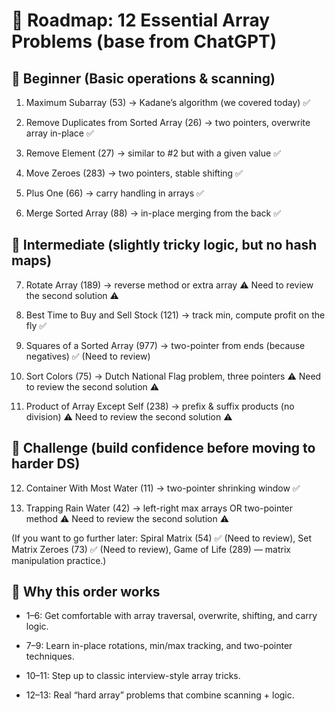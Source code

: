 # 📌 Roadmap: 12 Essential Array Problems (base from ChatGPT)

## 🌱 Beginner (Basic operations & scanning)

1. Maximum Subarray (53) → Kadane’s algorithm (we covered today) ✅

2. Remove Duplicates from Sorted Array (26) → two pointers, overwrite array in-place ✅

3. Remove Element (27) → similar to #2 but with a given value ✅

4. Move Zeroes (283) → two pointers, stable shifting ✅

5. Plus One (66) → carry handling in arrays ✅

6. Merge Sorted Array (88) → in-place merging from the back ✅

## 🌿 Intermediate (slightly tricky logic, but no hash maps)

7. Rotate Array (189) → reverse method or extra array ⚠️ Need to review the second solution ⚠️

8. Best Time to Buy and Sell Stock (121) → track min, compute profit on the fly ✅

9. Squares of a Sorted Array (977) → two-pointer from ends (because negatives) ✅ (Need to review)

10. Sort Colors (75) → Dutch National Flag problem, three pointers ⚠️ Need to review the second solution ⚠️

11. Product of Array Except Self (238) → prefix & suffix products (no division) ⚠️ Need to review the second solution ⚠️

## 🌳 Challenge (build confidence before moving to harder DS)

12. Container With Most Water (11) → two-pointer shrinking window ✅

13. Trapping Rain Water (42) → left-right max arrays OR two-pointer method ⚠️ Need to review the second solution ⚠️

(If you want to go further later: Spiral Matrix (54) ✅ (Need to review), Set Matrix Zeroes (73) ✅ (Need to review), Game of Life (289) — matrix manipulation practice.)

## 🔑 Why this order works

+ 1–6: Get comfortable with array traversal, overwrite, shifting, and carry logic.

+ 7–9: Learn in-place rotations, min/max tracking, and two-pointer techniques.

+ 10–11: Step up to classic interview-style array tricks.

+ 12–13: Real “hard array” problems that combine scanning + logic.
